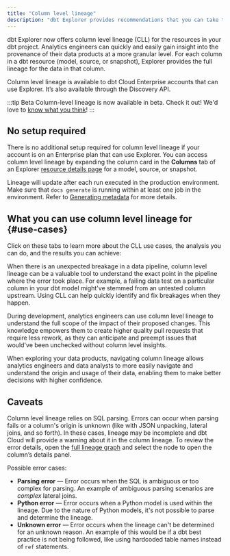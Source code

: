 ```yaml
---
title: "Column level lineage"
description: "dbt Explorer provides recommendations that you can take to improve the quality of your dbt project."
---
```


dbt Explorer now offers column level lineage (CLL) for the resources in your dbt project. Analytics engineers can quickly and easily gain insight into the provenance of their data products at a more granular level. For each column in a dbt resource (model, source, or snapshot), Explorer provides the full lineage for the data in that column.

Column level lineage is available to dbt Cloud Enterprise accounts that can use Explorer. It’s also available through the Discovery API.

:::tip Beta
Column-level lineage is now available in beta. Check it out! We'd love to [know what you think](https://docs.google.com/forms/d/e/1FAIpQLSdpCbVkGY9QwfExFonpWE4DTOKi3fQxBGLD0wwKYpkMjgcE7g/viewform)!
:::

## No setup required

There is no additional setup required for column level lineage if your account is on an Enterprise plan that can use Explorer. You can access column level lineage by expanding the column card in the **Columns** tab of an Explorer [resource details page](/docs/collaborate/explore-projects#view-resource-details) for a model, source, or snapshot.

Lineage will update after each run executed in the production environment. Make sure that `docs generate` is running within at least one job in the environment. Refer to [Generating metadata](/docs/collaborate/explore-projects#generate-metadata) for more details.

<Lightbox src="/img/docs/collaborate/dbt-explorer/example-cll.png" title="Example of the Columns tab and where to expand for the CLL"/>

<LoomVideo id='278c948ba387457884cc6b9545793685' />

## What you can use column level lineage for {#use-cases} 

Click on these tabs to learn more about the CLL use cases, the analysis you can do, and the results you can achieve:

<Tabs>
<TabItem value="root-cause" label="Root cause analysis">

When there is an unexpected breakage in a data pipeline, column level lineage can be a valuable tool to understand the exact point in the pipeline where the error took place. For example, a failing data test on a particular column in your dbt model might've stemmed from an untested column upstream. Using CLL can help quickly identify and fix breakages when they happen.

</TabItem>
<TabItem value="impact" label="Impact analysis">

During development, analytics engineers can use column level lineage to understand the full scope of the impact of their proposed changes. This knowledge empowers them to create higher quality pull requests that require less rework, as they can anticipate and preempt issues that would've been unchecked without column level insights. 

</TabItem>
<TabItem value="collaboration" label="Collaboration and efficiency">

When exploring your data products, navigating column lineage allows analytics engineers and data analysts to more easily navigate and understand the origin and usage of their data, enabling them to make better decisions with higher confidence.
</TabItem>
</Tabs>

## Caveats

Column level lineage relies on SQL parsing. Errors can occur when parsing fails or a column's origin is unknown (like with JSON unpacking, lateral joins, and so forth). In these cases, lineage may be incomplete and dbt Cloud will provide a warning about it in the column lineage. To review the error details, open the [full lineage graph](/docs/collaborate/explore-projects#project-lineage) and select the node to open the column’s details panel. 

<Lightbox src="/img/docs/collaborate/dbt-explorer/example-parsing-error-pill.png" width="90%" title="Example of warning in the full lineage graph"/>

Possible error cases:

- **Parsing error** &mdash; Error occurs when the SQL is ambiguous or too complex for parsing. An example of ambiguous parsing scenarios are _complex_ lateral joins.
- **Python error** &mdash; Error occurs when a Python model is used within the lineage. Due to the nature of Python models, it's not possible to parse and determine the lineage.
- **Unknown error** &mdash; Error occurs when the lineage can't be determined for an unknown reason. An example of this would be if a dbt best practice is not being followed, like using hardcoded table names instead of `ref` statements.



